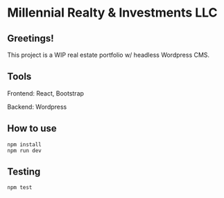 # Millennial Realty &amp; Investments LLC

## Greetings!
This project is a WIP real estate portfolio w/ headless Wordpress CMS.

## Tools
Frontend: React, Bootstrap

Backend: Wordpress

## How to use

```
npm install
npm run dev
```

## Testing

```
npm test
```